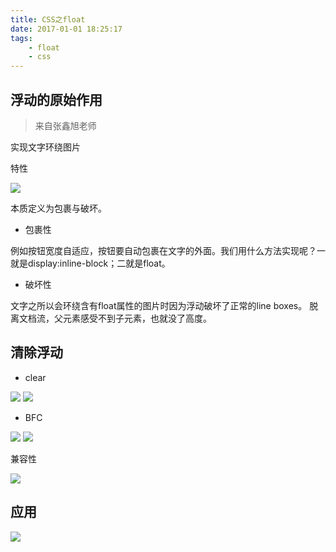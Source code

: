```yaml
---
title: CSS之float
date: 2017-01-01 18:25:17
tags:
    - float
    - css
---
```


## 浮动的原始作用

> 来自张鑫旭老师

实现文字环绕图片

特性  

![](http://ob6nlbpso.bkt.clouddn.com/17-1-1/18915576-file_1483272315295_15747.png)

本质定义为包裹与破坏。

- 包裹性

例如按钮宽度自适应，按钮要自动包裹在文字的外面。我们用什么方法实现呢？一就是display:inline-block；二就是float。

- 破坏性

文字之所以会环绕含有float属性的图片时因为浮动破坏了正常的line boxes。
脱离文档流，父元素感受不到子元素，也就没了高度。

## 清除浮动

- clear

![](http://ob6nlbpso.bkt.clouddn.com/17-1-1/84516968-file_1483271906445_14f39.png)
![](http://ob6nlbpso.bkt.clouddn.com/17-1-1/28721104-file_1483272033640_f4b2.png)

- BFC

![](http://ob6nlbpso.bkt.clouddn.com/17-1-1/11863236-file_1483271975963_16541.png)
![](http://ob6nlbpso.bkt.clouddn.com/17-1-1/63092528-file_1483272033530_381d.png)

兼容性

![](http://ob6nlbpso.bkt.clouddn.com/17-1-1/82732728-file_1483272086314_3785.png)

## 应用

![](http://ob6nlbpso.bkt.clouddn.com/17-1-1/34179867-file_1483272176105_b73a.png)
